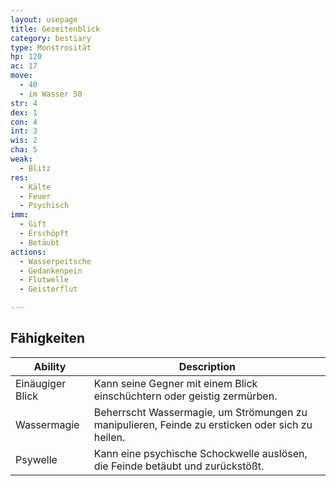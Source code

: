 ```yaml
---
layout: usepage
title: Gezeitenblick
category: bestiary
type: Monstrosität
hp: 120
ac: 17
move:
  - 40
  - im Wasser 50
str: 4
dex: 1
con: 4
int: 3
wis: 2
cha: 5
weak:
  - Blitz
res:
  - Kälte
  - Feuer
  - Psychisch
imm:
  - Gift
  - Erschöpft
  - Betäubt
actions:
  - Wasserpeitsche
  - Gedankenpein
  - Flutwelle
  - Geisterflut

---
```


<!--more-->

## Fähigkeiten

| Ability          | Description                                                                                     |
|------------------|-------------------------------------------------------------------------------------------------|
| Einäugiger Blick | Kann seine Gegner mit einem Blick einschüchtern oder geistig zermürben.                         |
| Wassermagie      | Beherrscht Wassermagie, um Strömungen zu manipulieren, Feinde zu ersticken oder sich zu heilen. |
| Psywelle         | Kann eine psychische Schockwelle auslösen, die Feinde betäubt und zurückstößt.                  |
